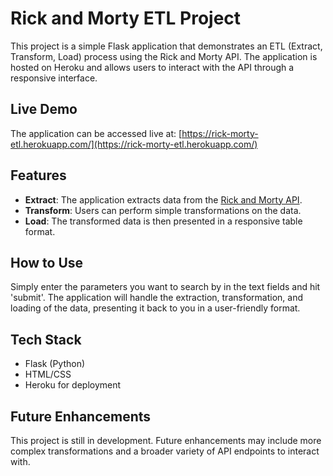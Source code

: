# Rick and Morty ETL Project

This project is a simple Flask application that demonstrates an ETL (Extract, Transform, Load) process using the Rick and Morty API. The application is hosted on Heroku and allows users to interact with the API through a responsive interface.

## Live Demo

The application can be accessed live at: [https://rick-morty-etl.herokuapp.com/](https://rick-morty-etl.herokuapp.com/)

## Features

* **Extract**: The application extracts data from the [Rick and Morty API](https://rickandmortyapi.com/).
* **Transform**: Users can perform simple transformations on the data.
* **Load**: The transformed data is then presented in a responsive table format.

## How to Use

Simply enter the parameters you want to search by in the text fields and hit 'submit'. The application will handle the extraction, transformation, and loading of the data, presenting it back to you in a user-friendly format.

## Tech Stack

* Flask (Python)
* HTML/CSS
* Heroku for deployment

## Future Enhancements

This project is still in development. Future enhancements may include more complex transformations and a broader variety of API endpoints to interact with.
